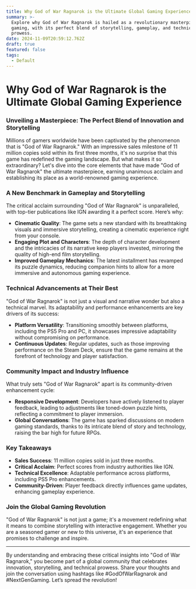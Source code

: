 ```yaml
---
title: Why God of War Ragnarok is the Ultimate Global Gaming Experience
summary: >-
  Explore why God of War Ragnarok is hailed as a revolutionary masterpiece in
  gaming, with its perfect blend of storytelling, gameplay, and technical
  prowess.
date: 2024-11-09T20:59:12.762Z
draft: true
featured: false
tags:
  - Default
---
```


# Why God of War Ragnarok is the Ultimate Global Gaming Experience

### Unveiling a Masterpiece: The Perfect Blend of Innovation and Storytelling

Millions of gamers worldwide have been captivated by the phenomenon that is "God of War Ragnarok." With an impressive sales milestone of 11 million copies sold within its first three months, it's no surprise that this game has redefined the gaming landscape. But what makes it so extraordinary? Let's dive into the core elements that have made "God of War Ragnarok" the ultimate masterpiece, earning unanimous acclaim and establishing its place as a world-renowned gaming experience.

### A New Benchmark in Gameplay and Storytelling

The critical acclaim surrounding "God of War Ragnarok" is unparalleled, with top-tier publications like IGN awarding it a perfect score. Here’s why:

* **Cinematic Quality**: The game sets a new standard with its breathtaking visuals and immersive storytelling, creating a cinematic experience right from your console.
* **Engaging Plot and Characters**: The depth of character development and the intricacies of its narrative keep players invested, mirroring the quality of high-end film storytelling.
* **Improved Gameplay Mechanics**: The latest installment has revamped its puzzle dynamics, reducing companion hints to allow for a more immersive and autonomous gaming experience.

### Technical Advancements at Their Best

"God of War Ragnarok" is not just a visual and narrative wonder but also a technical marvel. Its adaptability and performance enhancements are key drivers of its success:

* **Platform Versatility**: Transitioning smoothly between platforms, including the PS5 Pro and PC, it showcases impressive adaptability without compromising on performance.
* **Continuous Updates**: Regular updates, such as those improving performance on the Steam Deck, ensure that the game remains at the forefront of technology and player satisfaction.

### Community Impact and Industry Influence

What truly sets "God of War Ragnarok" apart is its community-driven enhancement cycle:

* **Responsive Development**: Developers have actively listened to player feedback, leading to adjustments like toned-down puzzle hints, reflecting a commitment to player immersion.
* **Global Conversations**: The game has sparked discussions on modern gaming standards, thanks to its intricate blend of story and technology, raising the bar high for future RPGs.

### Key Takeaways

* **Sales Success**: 11 million copies sold in just three months.
* **Critical Acclaim**: Perfect scores from industry authorities like IGN.
* **Technical Excellence**: Adaptable performance across platforms, including PS5 Pro enhancements.
* **Community-Driven**: Player feedback directly influences game updates, enhancing gameplay experience.

### Join the Global Gaming Revolution

"God of War Ragnarok" is not just a game; it's a movement redefining what it means to combine storytelling with interactive engagement. Whether you are a seasoned gamer or new to this universe, it's an experience that promises to challenge and inspire.

***

By understanding and embracing these critical insights into "God of War Ragnarok," you become part of a global community that celebrates innovation, storytelling, and technical prowess. Share your thoughts and join the conversation using hashtags like #GodOfWarRagnarok and #NextGenGaming. Let’s spread the revolution!
